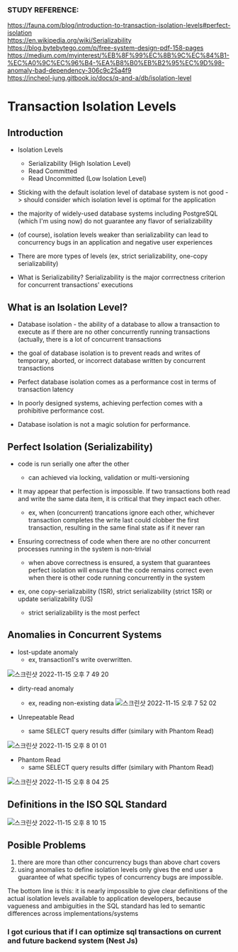 ### STUDY REFERENCE: 
https://fauna.com/blog/introduction-to-transaction-isolation-levels#perfect-isolation <br />
https://en.wikipedia.org/wiki/Serializability <br />
https://blog.bytebytego.com/p/free-system-design-pdf-158-pages <br />
https://medium.com/myinterest/%EB%8F%99%EC%8B%9C%EC%84%B1-%EC%A0%9C%EC%96%B4-%EA%B8%B0%EB%B2%95%EC%9D%98-anomaly-bad-dependency-306c9c25a4f9 <br />
https://incheol-jung.gitbook.io/docs/q-and-a/db/isolation-level

# Transaction Isolation Levels


## Introduction


* Isolation Levels
  * Serializability (High Isolation Level)
  * Read Committed
  * Read Uncommitted (Low Isolation Level)


* Sticking with the default isolation level of database system is not good -> should consider which isolation level is optimal for the application


* the majority of widely-used database systems including PostgreSQL (which I'm using now) do not guarantee any flavor of serializability


* (of course), isolation levels weaker than serializability can lead to concurrency bugs in an application and negative user experiences


* There are more types of levels (ex, strict serializability, one-copy serializability)


* What is Serializability? Serializability is the major corrrectness criterion for concurrent transactions' executions


## What is an Isolation Level?


* Database isolation - the ability of a database to allow a transaction to execute as if there are no other concurrently running transactions (actually, there is a lot of concurrent transactions


* the goal of database isolation is to prevent reads and writes of temporary, aborted, or incorrect database written by concurrent transactions


* Perfect database isolation comes as a performance cost in terms of transaction latency


* In poorly designed systems, achieving perfection comes with a prohibitive performance cost.


* Database isolation is not a magic solution for performance.


## Perfect Isolation (Serializability)


* code is run serially one after the other
  * can achieved via locking, validation or multi-versioning


* It may appear that perfection is impossible. If two transactions both read and write the same data item, it is critical that they impact each other.
  * ex, when (concurrent) trancations ignore each other, whichever transaction completes the write last could clobber the first transaction, resulting in the same final state as if it never ran


* Ensuring correctness of code when there are no other concurrent processes running in the system is non-trivial
  * when above correctness is ensured, a system that guarantees perfect isolation will ensure that the code remains correct even when there is other code running concurrently in the system


* ex, one copy-serializability (1SR), strict serializability (strict 1SR) or update serializability (US)
  * strict serializability is the most perfect


## Anomalies in Concurrent Systems

* lost-update anomaly
  * ex, transaction1's write overwritten.

![스크린샷 2022-11-15 오후 7 49 20](https://user-images.githubusercontent.com/20631646/201901423-5781ff76-1144-40a0-935a-452dfac4e3de.png)


* dirty-read anomaly
  * ex, reading non-existing data
![스크린샷 2022-11-15 오후 7 52 02](https://user-images.githubusercontent.com/20631646/201902117-62256858-257e-42b5-9205-a9a28b7ff63a.png)


* Unrepeatable Read
  * same SELECT query results differ (similary with Phantom Read)

![스크린샷 2022-11-15 오후 8 01 01](https://user-images.githubusercontent.com/20631646/201903912-ed34e954-3272-4dc0-a0e5-223e054c1aff.png)


* Phantom Read
  * same SELECT query results differ (similary with Phantom Read)

![스크린샷 2022-11-15 오후 8 04 25](https://user-images.githubusercontent.com/20631646/201904570-b37f9b7d-793d-4d07-9c94-358f410c6f81.png)


## Definitions in the ISO SQL Standard

![스크린샷 2022-11-15 오후 8 10 15](https://user-images.githubusercontent.com/20631646/201905488-195adbb9-c24f-45ec-9fe5-64f99a24976d.png)


## Posible Problems

1. there are more than other concurrency bugs than above chart covers
2. using anomalies to define isolation levels only gives the end user a guarantee of what specific types of concurrency bugs are impossible.

The bottom line is this: it is nearly impossible to give clear definitions of the actual isolation levels available to application developers, because vagueness and ambiguities in the SQL standard has led to semantic differences across implementations/systems


### I got curious that if I can optimize sql transactions on current and future backend system (Nest Js)



